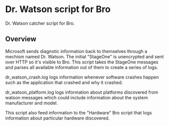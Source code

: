 Dr. Watson script for Bro
=========================

Dr. Watson catcher script for Bro.

Overview
--------

Microsoft sends diagnotic information back to themselves through
a mechism named Dr. Watson.  The initial "StageOne" is unencrypted
and sent over HTTP so it's visible to Bro.  This script takes 
the StageOne messages and parses all available information out of
them to create a series of logs.

dr_watson_crash.log logs information whenever software crashes 
happen such as the application that crashed and why it crashed.

dr_watson_platform.log logs information about platforms discovered
from watson messages which could include information about the 
system manufacturer and model.

This script also feed information to the "Hardware" Bro script
that logs information about particular hardware discovered.